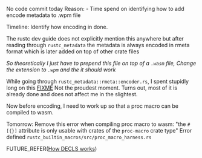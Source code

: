 No code commit today
Reason:
    - Time spend on identifying how to add encode metadata to .wpm file

Timeline:
Identify how encoding in done.

The rustc dev guide does not explicitly mention this anywhere but after reading through `rustc_metadata` 
the metadata is always encoded in rmeta format which is later added on top of other crate files

*So theoretically I just have to prepend this file on top of a `.wasm` file,
Change the extension to `.wpm` and the it should work*

While going through `rustc_metadata::rmeta::encoder.rs`, I spent stupidly long on this [FIXME](https://github.com/mav3ri3k/rust/blob/3139ff09e9d07f7700f8d15ed25a231e29c43627/compiler/rustc_metadata/src/rmeta/encoder.rs#L159)
Not the proudest moment. Turns out, most of it is already done and does not affect me in the slightest.

Now before encoding, I need to work up so that a proc macro can be compiled to wasm.

Tomorrow:
Remove this error when compiling proc macro to wasm:
"the `#[{}]` attribute is only usable with crates of the `proc-macro` crate type"
Error defined `rustc_builtin_macros/src/proc_macro_harness.rs`

FUTURE_REFER([How DECLS works](https://github.com/mav3ri3k/rust/blame/3139ff09e9d07f7700f8d15ed25a231e29c43627/compiler/rustc_builtin_macros/src/proc_macro_harness.rs#L272))
